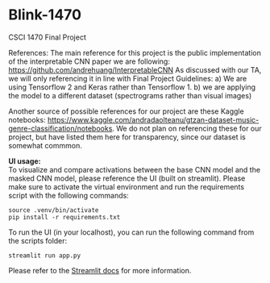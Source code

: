 # Blink-1470
CSCI 1470 Final Project

References:
The main reference for this project is the public implementation of the interpretable CNN paper we are following: https://github.com/andrehuang/InterpretableCNN
As discussed with our TA, we will only referencing it in line with Final Project Guidelines:
a) We are using Tensorflow 2 and Keras rather than Tensorflow 1.
b) we are applying the model to a different dataset (spectrograms rather than visual images)

Another source of possible references for our project are these Kaggle notebooks: https://www.kaggle.com/andradaolteanu/gtzan-dataset-music-genre-classification/notebooks. We do not plan on referencing these for our project, but have listed them here for transparency, since our dataset is somewhat commmon.

**UI usage:**  
To visualize and compare activations between the base CNN model and the masked CNN model, please reference the UI (built on streamlit). Please make sure to activate the virtual environment and run the requirements script with the following commands:
```
source .venv/bin/activate
pip install -r requirements.txt
```
To run the UI (in your localhost), you can run the following command from the scripts folder: 
```
streamlit run app.py
```
Please refer to the [Streamlit docs](https://docs.streamlit.io/en/stable/) for more information.
